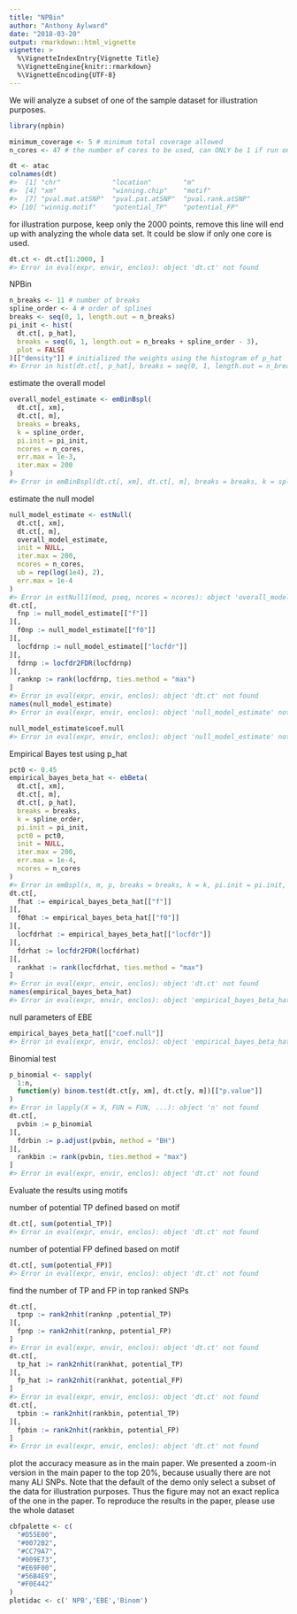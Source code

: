 ```yaml
---
title: "NPBin"
author: "Anthony Aylward"
date: "2018-03-20"
output: rmarkdown::html_vignette
vignette: >
  %\VignetteIndexEntry{Vignette Title}
  %\VignetteEngine{knitr::rmarkdown}
  %\VignetteEncoding{UTF-8}
---
```




We will analyze a subset of one of the sample dataset for illustration
purposes.

```r
library(npbin)

minimum_coverage <- 5 # minimum total coverage allowed
n_cores <- 47 # the number of cores to be used, can ONLY be 1 if run on Windows.

dt <- atac
colnames(dt)
#>  [1] "chr"             "location"        "m"              
#>  [4] "xm"              "winning.chip"    "motif"          
#>  [7] "pval.mat.atSNP"  "pval.pat.atSNP"  "pval.rank.atSNP"
#> [10] "winnig.motif"    "potential_TP"    "potential_FP"
```

for illustration purpose, keep only the 2000 points, remove this line will
end up with analyzing the whole data set. It could be slow if only one core
is used.

```r
dt.ct <- dt.ct[1:2000, ]
#> Error in eval(expr, envir, enclos): object 'dt.ct' not found
```

NPBin

```r
n_breaks <- 11 # number of breaks
spline_order <- 4 # order of splines
breaks <- seq(0, 1, length.out = n_breaks)
pi_init <- hist(
  dt.ct[, p_hat],
  breaks = seq(0, 1, length.out = n_breaks + spline_order - 3),
  plot = FALSE
)[["density"]] # initialized the weights using the histogram of p_hat
#> Error in hist(dt.ct[, p_hat], breaks = seq(0, 1, length.out = n_breaks + : object 'dt.ct' not found
```

estimate the overall model

```r
overall_model_estimate <- emBinBspl(
  dt.ct[, xm],
  dt.ct[, m],
  breaks = breaks,
  k = spline_order,
  pi.init = pi_init,
  ncores = n_cores,
  err.max = 1e-3,
  iter.max = 200
)  
#> Error in emBinBspl(dt.ct[, xm], dt.ct[, m], breaks = breaks, k = spline_order, : object 'dt.ct' not found
```

estimate the null model

```r
null_model_estimate <- estNull(
  dt.ct[, xm],
  dt.ct[, m],
  overall_model_estimate,
  init = NULL,
  iter.max = 200,
  ncores = n_cores,
  ub = rep(log(1e4), 2),
  err.max = 1e-4
)
#> Error in estNull1(mod, pseq, ncores = ncores): object 'overall_model_estimate' not found
dt.ct[,
  fnp := null_model_estimate[["f"]]
][,
  f0np := null_model_estimate[["f0"]]
][,
  locfdrnp := null_model_estimate[["locfdr"]]
][,
  fdrnp := locfdr2FDR(locfdrnp)
][,
  ranknp := rank(locfdrnp, ties.method = "max")
]
#> Error in eval(expr, envir, enclos): object 'dt.ct' not found
names(null_model_estimate)
#> Error in eval(expr, envir, enclos): object 'null_model_estimate' not found
```


```r
null_model_estimate$coef.null
#> Error in eval(expr, envir, enclos): object 'null_model_estimate' not found
```

Empirical Bayes test using p_hat

```r
pct0 <- 0.45         
empirical_bayes_beta_hat <- ebBeta(
  dt.ct[, xm],
  dt.ct[, m],
  dt.ct[, p_hat],
  breaks = breaks,
  k = spline_order,
  pi.init = pi_init,
  pct0 = pct0,
  init = NULL,
  iter.max = 200,
  err.max = 1e-4,
  ncores = n_cores
)
#> Error in emBspl(x, m, p, breaks = breaks, k = k, pi.init = pi.init, ncores = ncores, : object 'dt.ct' not found
dt.ct[,
  fhat := empirical_bayes_beta_hat[["f"]]
][,
  f0hat := empirical_bayes_beta_hat[["f0"]]
][,
  locfdrhat := empirical_bayes_beta_hat[["locfdr"]]
][,
  fdrhat := locfdr2FDR(locfdrhat)
][,
  rankhat := rank(locfdrhat, ties.method = "max")
]
#> Error in eval(expr, envir, enclos): object 'dt.ct' not found
names(empirical_bayes_beta_hat)
#> Error in eval(expr, envir, enclos): object 'empirical_bayes_beta_hat' not found
```

null parameters of EBE

```r
empirical_bayes_beta_hat[["coef.null"]]
#> Error in eval(expr, envir, enclos): object 'empirical_bayes_beta_hat' not found
```

Binomial test

```r
p_binomial <- sapply(
  1:n,
  function(y) binom.test(dt.ct[y, xm], dt.ct[y, m])[["p.value"]]
)
#> Error in lapply(X = X, FUN = FUN, ...): object 'n' not found
dt.ct[,
  pvbin := p_binomial
][,
  fdrbin := p.adjust(pvbin, method = "BH")
][,
  rankbin := rank(pvbin, ties.method = "max")
]
#> Error in eval(expr, envir, enclos): object 'dt.ct' not found
```

Evaluate the results using motifs

number of potential TP defined based on motif

```r
dt.ct[, sum(potential_TP)]
#> Error in eval(expr, envir, enclos): object 'dt.ct' not found
```

number of potential FP defined based on motif

```r
dt.ct[, sum(potential_FP)]
#> Error in eval(expr, envir, enclos): object 'dt.ct' not found
```

find the number of TP and FP in top ranked SNPs

```r
dt.ct[,
  tpnp := rank2nhit(ranknp ,potential_TP)
][,
  fpnp := rank2nhit(ranknp, potential_FP)
]
#> Error in eval(expr, envir, enclos): object 'dt.ct' not found
dt.ct[,
  tp_hat := rank2nhit(rankhat, potential_TP)
][,
  fp_hat := rank2nhit(rankhat, potential_FP)
]
#> Error in eval(expr, envir, enclos): object 'dt.ct' not found
dt.ct[,
  tpbin := rank2nhit(rankbin, potential_TP)
][,
  fpbin := rank2nhit(rankbin, potential_FP)
]
#> Error in eval(expr, envir, enclos): object 'dt.ct' not found
```

plot the accuracy measure as in the main paper. 
We presented a zoom-in version in the main paper to the top 20%, 
because usually there are not many ALI SNPs.
Note that the default of the demo only select a subset of the data for
illustration purposes.
Thus the figure may not an exact replica of the one in the paper.
To reproduce the results in the paper, please use the whole dataset

```r
cbfpalette <- c(
  "#D55E00",
  "#0072B2",
  "#CC79A7",
  "#009E73",
  "#E69F00",
  "#56B4E9",
  "#F0E442"
)
plotidac <- c(' NPB','EBE','Binom')
```
